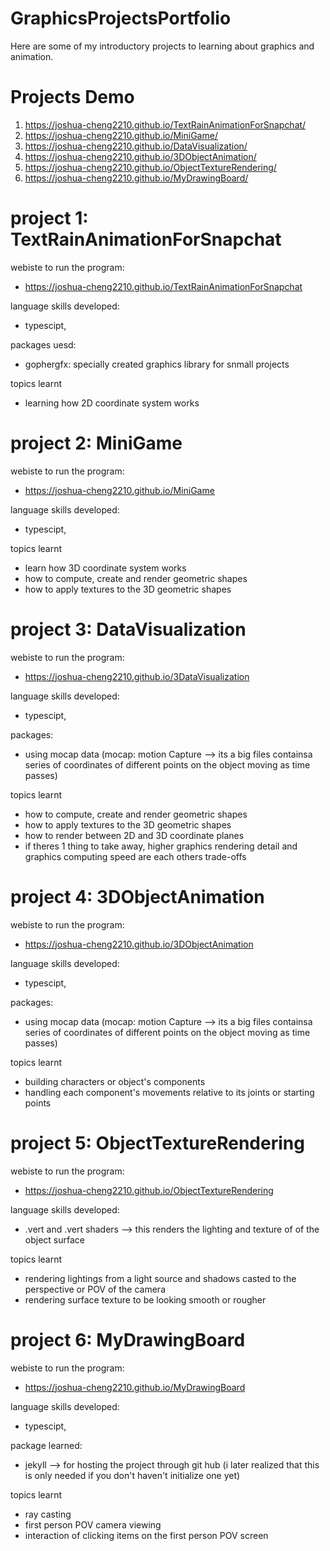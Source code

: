 # GraphicsProjectsPortfolio
Here are some of my introductory projects to learning about graphics and animation.

# Projects Demo
1) https://joshua-cheng2210.github.io/TextRainAnimationForSnapchat/
2) https://joshua-cheng2210.github.io/MiniGame/
3) https://joshua-cheng2210.github.io/DataVisualization/
4) https://joshua-cheng2210.github.io/3DObjectAnimation/
5) https://joshua-cheng2210.github.io/ObjectTextureRendering/
6) https://joshua-cheng2210.github.io/MyDrawingBoard/

# project 1: TextRainAnimationForSnapchat

webiste to run the program: 
- https://joshua-cheng2210.github.io/TextRainAnimationForSnapchat

language skills developed: 
- typescipt, 

packages uesd:
- gophergfx: specially created graphics library for snmall projects

topics learnt
- learning how 2D coordinate system works

# project 2: MiniGame

webiste to run the program: 
- https://joshua-cheng2210.github.io/MiniGame

language skills developed: 
- typescipt, 

topics learnt
- learn how 3D coordinate system works
- how to compute, create and render geometric shapes
- how to apply textures to the 3D geometric shapes

# project 3: DataVisualization

webiste to run the program: 
- https://joshua-cheng2210.github.io/3DataVisualization

language skills developed: 
- typescipt, 

packages:
- using mocap data (mocap: motion Capture --> its a big files containsa series of coordinates of different points on the object moving as time passes)

topics learnt
- how to compute, create and render geometric shapes
- how to apply textures to the 3D geometric shapes
- how to render between 2D and 3D coordinate planes
- if theres 1 thing to take away, higher graphics rendering detail and graphics computing speed are each others trade-offs

# project 4: 3DObjectAnimation

webiste to run the program: 
- https://joshua-cheng2210.github.io/3DObjectAnimation

language skills developed: 
- typescipt, 

packages:
- using mocap data (mocap: motion Capture --> its a big files containsa series of coordinates of different points on the object moving as time passes)

topics learnt
- building characters or object's components
- handling each component's movements relative to its joints or starting points

# project 5: ObjectTextureRendering

webiste to run the program:
- https://joshua-cheng2210.github.io/ObjectTextureRendering

language skills developed:
- .vert and .vert shaders --> this renders the lighting and texture of of the object surface
  
topics learnt
- rendering lightings from a light source and shadows casted to the perspective or POV of the camera
- rendering surface texture to be looking smooth or rougher

# project 6: MyDrawingBoard

webiste to run the program: 
- https://joshua-cheng2210.github.io/MyDrawingBoard

language skills developed: 
- typescipt, 

package learned: 
- jekyll --> for hosting the project through git hub (i later realized that this is only needed if you don't haven't initialize one yet)

topics learnt
- ray casting
- first person POV camera viewing
- interaction of clicking items on the first person POV screen
